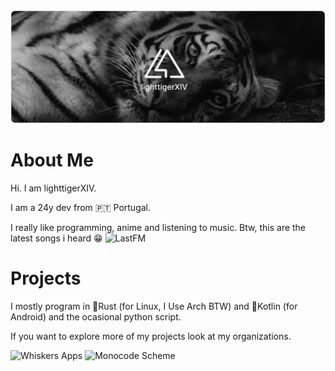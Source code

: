 <img src="./cover.webp">

# About Me
Hi. I am lighttigerXIV.

I am a 24y dev from 🇵🇹 Portugal.

I really like programming, anime and listening to music.
Btw, this are the latest songs i heard 😁
![LastFM](https://lastfm-recently-played.vercel.app/api?user=lighttigerxiv)

# Projects
I mostly program in 🦀Rust (for Linux, I Use Arch BTW) and 🤖Kotlin (for Android) and the ocasional python script.

If you want to explore more of my projects look at my organizations.

![Whiskers Apps](https://github.com/user-attachments/assets/dcb574d1-005a-425e-a1c2-ef58e6a1c87f)
![Monocode Scheme](https://github.com/user-attachments/assets/22d32aae-d2c0-43ca-a75e-5d92cff7374b)

